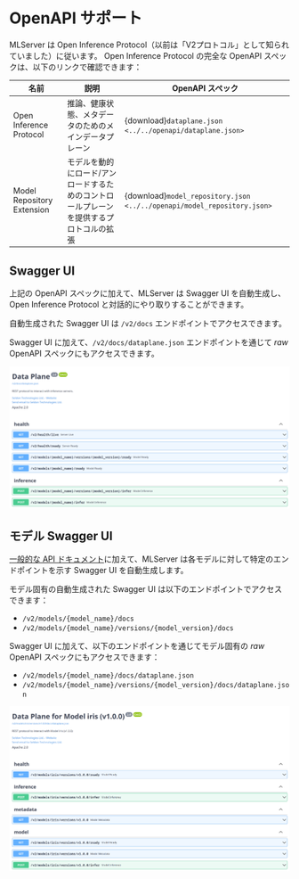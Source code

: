 <!--
# OpenAPI Support

MLServer follows the Open Inference Protocol (previously known as the "V2
Protocol").
You can find the full OpenAPI spec for the Open Inference Protocol in the links
below:

| Name                       | Description                                                                                          | OpenAPI Spec                                                            |
| -------------------------- | ---------------------------------------------------------------------------------------------------- | ----------------------------------------------------------------------- |
| Open Inference Protocol    | Main dataplane for inference, health and metadata                                                    | {download}`dataplane.json <../../openapi/dataplane.json>`               |
| Model Repository Extension | Extension to the protocol to provide a control plane which lets you load / unload models dynamically | {download}`model_repository.json <../../openapi/model_repository.json>` |
-->

# OpenAPI サポート

MLServer は Open Inference Protocol（以前は「V2プロトコル」として知られていました）に従います。
Open Inference Protocol の完全な OpenAPI スペックは、以下のリンクで確認できます：

| 名前                       | 説明                                                                                              | OpenAPI スペック                                                       |
| -------------------------- | ------------------------------------------------------------------------------------------------ | ---------------------------------------------------------------------- |
| Open Inference Protocol    | 推論、健康状態、メタデータのためのメインデータプレーン                                            | {download}`dataplane.json <../../openapi/dataplane.json>`              |
| Model Repository Extension | モデルを動的にロード/アンロードするためのコントロールプレーンを提供するプロトコルの拡張             | {download}`model_repository.json <../../openapi/model_repository.json>`|


<!--
## Swagger UI

On top of the OpenAPI spec above, MLServer also autogenerates a Swagger UI
which can be used to interact dynamycally with the Open Inference Protocol.

The autogenerated Swagger UI can be accessed under the `/v2/docs` endpoint.

```{note}
Besides the Swagger UI, you can also access the _raw_ OpenAPI spec through the
`/v2/docs/dataplane.json` endpoint.
```

![](../assets/swagger-ui.png)
-->

## Swagger UI

上記の OpenAPI スペックに加えて、MLServer は Swagger UI を自動生成し、Open Inference Protocol と対話的にやり取りすることができます。

自動生成された Swagger UI は `/v2/docs` エンドポイントでアクセスできます。

Swagger UI に加えて、`/v2/docs/dataplane.json` エンドポイントを通じて _raw_ OpenAPI スペックにもアクセスできます。

![](../assets/swagger-ui.png)

<!--
## Model Swagger UI

Alongside the [general API documentation](#Swagger-UI), MLServer will also
autogenerate a Swagger UI tailored to individual models, showing the endpoints
available for each one.

The model-specific autogenerated Swagger UI can be accessed under the following
endpoints:

- `/v2/models/{model_name}/docs`
- `/v2/models/{model_name}/versions/{model_version}/docs`

```{note}
Besides the Swagger UI, you can also access the model-specific _raw_ OpenAPI spec through
the following endpoints:

- `/v2/models/{model_name}/docs/dataplane.json`
- `/v2/models/{model_name}/versions/{model_version}/docs/dataplane.json`
```

![](../assets/swagger-ui-model.png)
-->

## モデル Swagger UI

[一般的な API ドキュメント](#Swagger-UI)に加えて、MLServer は各モデルに対して特定のエンドポイントを示す Swagger UI を自動生成します。

モデル固有の自動生成された Swagger UI は以下のエンドポイントでアクセスできます：

- `/v2/models/{model_name}/docs`
- `/v2/models/{model_name}/versions/{model_version}/docs`

Swagger UI に加えて、以下のエンドポイントを通じてモデル固有の _raw_ OpenAPI スペックにもアクセスできます：

- `/v2/models/{model_name}/docs/dataplane.json`
- `/v2/models/{model_name}/versions/{model_version}/docs/dataplane.json`

![](../assets/swagger-ui-model.png)

